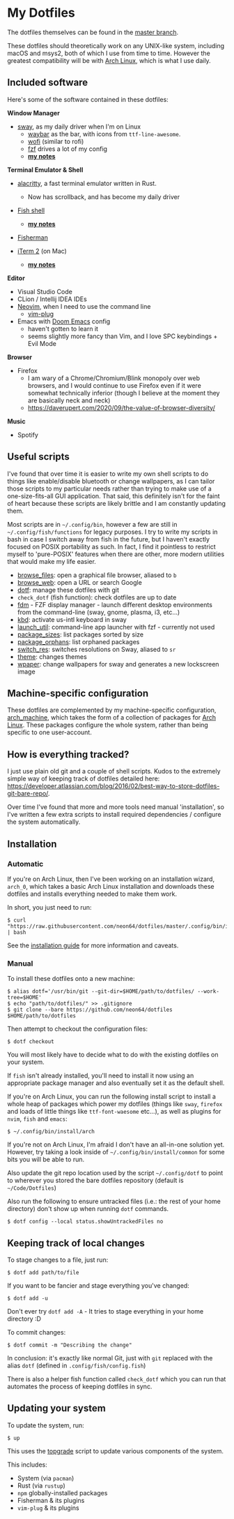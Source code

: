 # My Dotfiles

The dotfiles themselves can be found in the [master branch](https://github.com/neon64/dotfiles/tree/master).

These dotfiles should theoretically work on any UNIX-like system, including macOS and msys2, both of which I use from time to time. However the greatest compatibility will be with [Arch Linux](https://www.archlinux.org/), which is what I use daily.

## Included software

Here's some of the software contained in these dotfiles:

**Window Manager**
 - [sway](https://github.com/swaywm/sway/), as my daily driver when I'm on Linux
    - [waybar](https://github.com/Alexays/Waybar) as the bar, with icons from `ttf-line-awesome`.
    - [wofi](https://hg.sr.ht/~scoopta/wofi) (similar to rofi)
    - [fzf](https://github.com/junegunn/fzf) drives a lot of my config
    - **[my notes](https://github.com/neon64/dotfiles/tree/master/.config/sway)**

**Terminal Emulator & Shell**
 - [alacritty](https://github.com/jwilm/alacritty/), a fast terminal emulator written in Rust.
   - Now has scrollback, and has become my daily driver
 - [Fish shell](https://fishshell.com/)
   - **[my notes](https://github.com/neon64/dotfiles/tree/master/.config/fish)**
 - [Fisherman](https://github.com/fisherman/fisherman)

 - [iTerm 2](https://github.com/gnachman/iTerm2) (on Mac)
    - **[my notes](https://github.com/neon64/dotfiles/tree/master/.config/iterm2)**

**Editor**
 - Visual Studio Code
 - CLion / Intellij IDEA IDEs
 - [Neovim](https://github.com/neovim/neovim), when I need to use the command line
     - [vim-plug](https://github.com/junegunn/vim-plug)
- Emacs with [Doom Emacs](https://github.com/hlissner/doom-emacs) config
     - haven't gotten to learn it
     - seems slightly more fancy than Vim, and I love SPC keybindings + Evil Mode

**Browser**
 - Firefox
    - I am wary of a Chrome/Chromium/Blink monopoly over web browsers, and I would continue to use Firefox even if it were somewhat technically inferior (though I believe at the moment they are basically neck and neck)
    - https://daverupert.com/2020/09/the-value-of-browser-diversity/

**Music**
 - Spotify

## Useful scripts

I've found that over time it is easier to write my own shell scripts to do things like enable/disable bluetooth or change wallpapers, as I can tailor those scripts to my particular needs rather than trying to make use of a one-size-fits-all GUI application. That said, this definitely isn't for the faint of heart because these scripts are likely brittle and I am constantly updating them.

Most scripts are in `~/.config/bin`, however a few are still in `~/.config/fish/functions` for legacy purposes. I try to write my scripts in bash in case I switch away from fish in the future, but I haven't exactly focused on POSIX portability as such. In fact, I find it pointless to restrict myself to 'pure-POSIX' features when there are other, more modern utilities that would make my life easier.

 - [browse_files](https://github.com/neon64/dotfiles/blob/master/.config/bin/browse_files): open a graphical file browser, aliased to `b`
 - [browse_web](https://github.com/neon64/dotfiles/blob/master/.config/bin/browse_web): open a URL or search Google
 - [dotf](https://github.com/neon64/dotfiles/blob/master/.config/bin/dotf): manage these dotfiles with git
 - `check_dotf` (fish function): check dotfiles are up to date
 - [fdm](https://github.com/neon64/dotfiles/blob/master/.config/bin/fdm) - FZF display manager - launch different desktop environments from the command-line (sway, gnome, plasma, i3, etc...)
 - [kbd](https://github.com/neon64/dotfiles/blob/master/.config/bin/kbd): activate us-intl keyboard in sway
 - [launch_util](https://github.com/neon64/dotfiles/blob/master/.config/bin/launch_util): command-line app launcher with fzf - currently not used
 - [package_sizes](https://github.com/neon64/dotfiles/blob/master/.config/bin/package_sizes): list packages sorted by size
 - [package_orphans](https://github.com/neon64/dotfiles/blob/master/.config/bin/package_orphans): list orphaned packages
 - [switch_res](https://github.com/neon64/dotfiles/blob/master/.config/bin/switch_res): switches resolutions on Sway, aliased to `sr`
 - [theme](https://github.com/neon64/dotfiles/blob/master/.config/bin/theme): changes themes
 - [wpaper](https://github.com/neon64/dotfiles/blob/master/.config/bin/wpaper): change wallpapers for sway and generates a new lockscreen image

## Machine-specific configuration

These dotfiles are complemented by my machine-specific configuration, [arch_machine](https://github.com/neon64/arch_machine), which takes the form of a collection of packages for [Arch Linux](https://www.archlinux.org/). These packages configure the whole system, rather than being specific to one user-account.

## How is everything tracked?

I just use plain old git and a couple of shell scripts. Kudos to the extremely simple way of keeping track
of dotfiles detailed here:
https://developer.atlassian.com/blog/2016/02/best-way-to-store-dotfiles-git-bare-repo/.

Over time I've found that more and more tools need manual 'installation', so I've written a few extra scripts to install required dependencies / configure the system automatically.

## Installation

### Automatic

If you're on Arch Linux, then I've been working on an installation wizard, `arch_0`, which takes a basic Arch Linux installation and downloads these dotfiles and installs everything needed to make them work.

In short, you just need to run:

    $ curl "https://raw.githubusercontent.com/neon64/dotfiles/master/.config/bin/install/arch_0" | bash

See the [installation guide](https://github.com/neon64/dotfiles/tree/master/.config/bin/install) for more information and caveats.

### Manual

To install these dotfiles onto a new machine:

    $ alias dotf='/usr/bin/git --git-dir=$HOME/path/to/dotfiles/ --work-tree=$HOME'
    $ echo "path/to/dotfiles/" >> .gitignore
    $ git clone --bare https://github.com/neon64/dotfiles $HOME/path/to/dotfiles

Then attempt to checkout the configuration files:

    $ dotf checkout

You will most likely have to decide what to do with the existing dotfiles on your system.

If `fish` isn't already installed, you'll need to install it now using an
appropriate package manager and also eventually set it as the default shell.

If you're on Arch Linux, you can run the following install script to install a whole heap of packages which power my dotfiles (things like `sway`, `firefox` and loads of little things like `ttf-font-waesome` etc...), as well as plugins for `nvim`, `fish` and `emacs`:

    $ ~/.config/bin/install/arch

If you're not on Arch Linux, I'm afraid I don't have an all-in-one solution yet. However, try taking a look inside of `~/.config/bin/install/common` for some bits you will be able to run.

Also update the git repo location used by the script `~/.config/dotf` to point
to wherever you stored the bare dotfiles repository (default is
`~/Code/Dotfiles`)

Also run the following to ensure untracked files (i.e.: the rest of your home directory) don't show up when running `dotf` commands.

    $ dotf config --local status.showUntrackedFiles no

## Keeping track of local changes

To stage changes to a file, just run:

    $ dotf add path/to/file

If you want to be fancier and stage everything you've changed:

    $ dotf add -u

Don't ever try `dotf add -A` - It tries to stage everything in your home directory :D

To commit changes:

    $ dotf commit -m "Describing the change"

In conclusion: it's exactly like normal Git, just with `git` replaced with the
alias `dotf` (defined in `.config/fish/config.fish`)

There is also a helper fish function called `check_dotf` which you can run that automates the process of keeping dotfiles in sync.

## Updating your system

To update the system, run:

    $ up

This uses the [topgrade](https://github.com/r-darwish/topgrade) script to update various components of the system.

This includes:

- System (via `pacman`)
- Rust (via `rustup`)
- `npm` globally-installed packages
- Fisherman & its plugins
- `vim-plug` & its plugins
